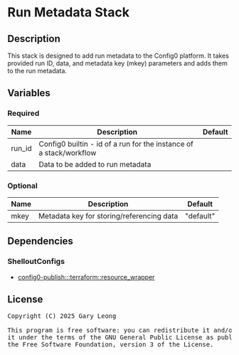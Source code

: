 # Run Metadata Stack

## Description
This stack is designed to add run metadata to the Config0 platform. It takes provided run ID, data, and metadata key (mkey) parameters and adds them to the run metadata.

## Variables

### Required
| Name | Description | Default |
|------|-------------|---------|
| run_id | Config0 builtin - id of a run for the instance of a stack/workflow | &nbsp; |
| data | Data to be added to run metadata | &nbsp; |

### Optional
| Name | Description | Default |
|------|-------------|---------|
| mkey | Metadata key for storing/referencing data | "default" |

## Dependencies

### ShelloutConfigs
- [config0-publish:::terraform::resource_wrapper](http://config0.http.redirects.s3-website-us-east-1.amazonaws.com/assets/shelloutconfigs/config0-publish/terraform/resource_wrapper/default)

## License
<pre>
Copyright (C) 2025 Gary Leong <gary@config0.com>

This program is free software: you can redistribute it and/or modify
it under the terms of the GNU General Public License as published by
the Free Software Foundation, version 3 of the License.
</pre>